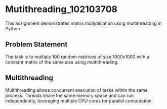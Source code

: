 # Mutithreading_102103708
This assignment demonstrates matrix multiplication using multithreading in Python.
## Problem Statement
The task is to multiply 100 random matrices of size 1000x1000 with a constant matrix of the same size using multithreading.
## Multithreading
Multithreading allows concurrent execution of tasks within the same process. Threads share the same memory space and can run independently, leveraging multiple CPU cores for parallel computation.
